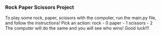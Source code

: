 ### Rock Paper Scissors Project

To play some rock, paper, scissors with the computer, run the main.py file, and follow the instructions!
Pick an action:
rock - 0
paper - 1
scissors - 2
The computer will do the same and you will see who wins!
Good luck!!!